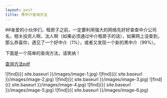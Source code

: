 ```yaml
---
layout: post
title: 黑中介查询方法
---
```


##亲爱的小伙伴们，租房子之前，一定要利用强大的网络先好好查查中介公司名，相关投资人啊，法人啊（如果必须通过中介租房子的话），如果网上没查到，那么恭喜你，遇见了一个好中介（1%），或者又发现一个新的黑中介（99%）。

下面是一个简单的查询方法，请笑纳！

[查询方法pdf](find.pdf)

![find]({{ site.baseurl }}/images/image-1.jpg)
![find]({{ site.baseurl }}/images/image-2.jpg)
![find]({{ site.baseurl }}/images/image-3.jpg)
![find]({{ site.baseurl }}/images/image-4.jpg)
![find]({{ site.baseurl }}/images/image-5.jpg)
![find]({{ site.baseurl }}/images/image-6.jpg)
